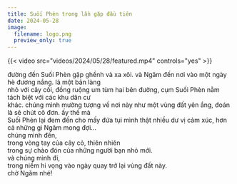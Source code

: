 ```yaml
---
title: Suối Phèn trong lần gặp đầu tiên
date: 2024-05-28
image:
  filename: logo.png
  preview_only: true
---
```


{{< video src="videos/2024/05/28/featured.mp4" controls="yes" >}}

đường đến Suối Phèn gập ghềnh và xa xôi. và Ngăm đến nơi vào một ngày hè đương nắng. là một bản làng  
nhỏ với cây cối, đồng ruộng um tùm hai bên đường, cụm Suối Phèn nằm tách biệt với các khu dân cư  
khác. chúng mình mường tượng về nơi này như một vùng đất yên ắng, đoán là sẽ chút cô đơn. ấy thế mà  
Suối Phèn lại đem đến cho mấy đứa tụi mình thật nhiều dư vị cảm xúc, hơn cả những gì Ngăm mong đợi...  
chúng mình đến,  
trong vòng tay của cây cỏ, thiên nhiên  
trong sự chào đón của những người bạn nhỏ mới.  
và chúng mình đi,  
trong niềm hi vọng vào ngày quay trở lại vùng đất này.  
chờ Ngăm nhé!  

